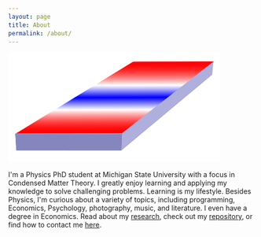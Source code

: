 ```yaml
---
layout: page
title: About
permalink: /about/
---
```

![Profile Picture](/assets/LE-3d.png)

I'm a Physics PhD student at Michigan State University with a focus in Condensed Matter Theory.
I greatly enjoy learning and applying my knowledge to solve challenging problems. Learning is my lifestyle.
Besides Physics, I'm curious about a variety of topics, including  programming, Economics, Psychology, photography, music, and literature. I even have a degree in Economics. 
Read about my [research](/research/), check out my [repository](https://github.com/kmoskovtsev), or find how to contact me [here](/contact/).
